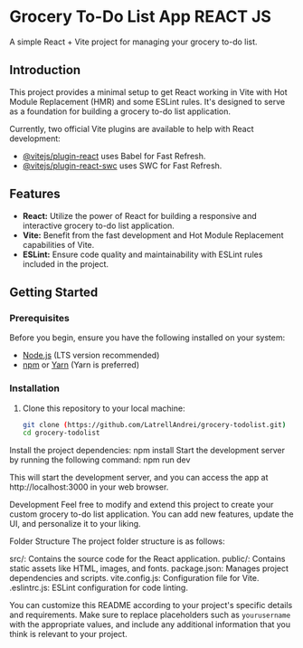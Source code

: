 # Grocery To-Do List App REACT JS

A simple React + Vite project for managing your grocery to-do list.


## Introduction

This project provides a minimal setup to get React working in Vite with Hot Module Replacement (HMR) and some ESLint rules. It's designed to serve as a foundation for building a grocery to-do list application.

Currently, two official Vite plugins are available to help with React development:

- [@vitejs/plugin-react](https://github.com/vitejs/vite/tree/main/packages/plugin-react) uses Babel for Fast Refresh.
- [@vitejs/plugin-react-swc](https://github.com/vitejs/vite/tree/main/packages/plugin-react-swc) uses SWC for Fast Refresh.

## Features

- **React:** Utilize the power of React for building a responsive and interactive grocery to-do list application.
- **Vite:** Benefit from the fast development and Hot Module Replacement capabilities of Vite.
- **ESLint:** Ensure code quality and maintainability with ESLint rules included in the project.

## Getting Started

### Prerequisites

Before you begin, ensure you have the following installed on your system:

- [Node.js](https://nodejs.org/) (LTS version recommended)
- [npm](https://www.npmjs.com/) or [Yarn](https://yarnpkg.com/) (Yarn is preferred)

### Installation

1. Clone this repository to your local machine:

   ```sh
   git clone (https://github.com/LatrellAndrei/grocery-todolist.git)
   cd grocery-todolist
Install the project dependencies:
   npm install
Start the development server by running the following command:
   npm run dev

This will start the development server, and you can access the app at http://localhost:3000 in your web browser.

Development
Feel free to modify and extend this project to create your custom grocery to-do list application. You can add new features, update the UI, and personalize it to your liking.

Folder Structure
The project folder structure is as follows:

src/: Contains the source code for the React application.
public/: Contains static assets like HTML, images, and fonts.
package.json: Manages project dependencies and scripts.
vite.config.js: Configuration file for Vite.
.eslintrc.js: ESLint configuration for code linting.


You can customize this README according to your project's specific details and requirements. Make sure to replace placeholders such as `yourusername` with the appropriate values, and include any additional information that you think is relevant to your project.
